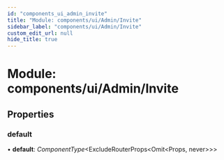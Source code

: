 ```yaml
---
id: "components_ui_admin_invite"
title: "Module: components/ui/Admin/Invite"
sidebar_label: "components/ui/Admin/Invite"
custom_edit_url: null
hide_title: true
---
```


# Module: components/ui/Admin/Invite

## Properties

### default

• **default**: *ComponentType*<ExcludeRouterProps<Omit<Props, never\>\>\>
